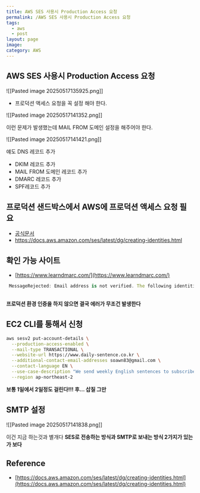```yaml
---
title: AWS SES 사용시 Production Access 요청
permalink: /AWS SES 사용시 Production Access 요청
tags:
  - aws
  - post
layout: page
image: 
category: AWS
---
```


## AWS SES 사용시 Production Access 요청

![[Pasted image 20250517135925.png]]

- 프로덕션 액세스 요청을 꼭 설정 해야 한다.


![[Pasted image 20250517141352.png]]

이런 문제가 발생했는데 MAIL FROM 도메인 설정을 해주어야 한다.

![[Pasted image 20250517141421.png]]

얘도 DNS 레코드 추가

- DKIM 레코드 추가
- MAIL FROM 도메인 레코드 추가
- DMARC 레코드 추가
- SPF레코드 추가

## 프로덕션 샌드박스에서 AWS에 프로덕션 액세스 요청 필요

- [공식문서](https://docs.aws.amazon.com/ses/latest/dg/request-production-access.html) 
- https://docs.aws.amazon.com/ses/latest/dg/creating-identities.html

## 확인 가능 사이트

- [https://www.learndmarc.com/](https://www.learndmarc.com/) 

```ts
 MessageRejected: Email address is not verified. The following identities failed the check in region AP-NORTHEAST-2: soaw83@gmail.com
    
```

**프로덕션 환경 인증을 하지 않으면 결국 에러가 무조건 발생한다** 

## EC2 CLI를 통해서 신청

```bash
aws sesv2 put-account-details \
  --production-access-enabled \
  --mail-type TRANSACTIONAL \
  --website-url https://www.daily-sentence.co.kr \
  --additional-contact-email-addresses soawn83@gmail.com \
  --contact-language EN \
  --use-case-description "We send weekly English sentences to subscribed users as part of a language learning project." \
  --region ap-northeast-2
```

**보통 1일에서 2일정도 걸린다!!! 후... 삽질 그만** 

## SMTP 설정

![[Pasted image 20250517141838.png]]

이건 지금 하는것과 별개다
**SES로 전송하는 방식과 SMTP로 보내는 방식 2가지가 있는가 보다** 


## Reference

- [https://docs.aws.amazon.com/ses/latest/dg/creating-identities.html](https://docs.aws.amazon.com/ses/latest/dg/creating-identities.html) 
